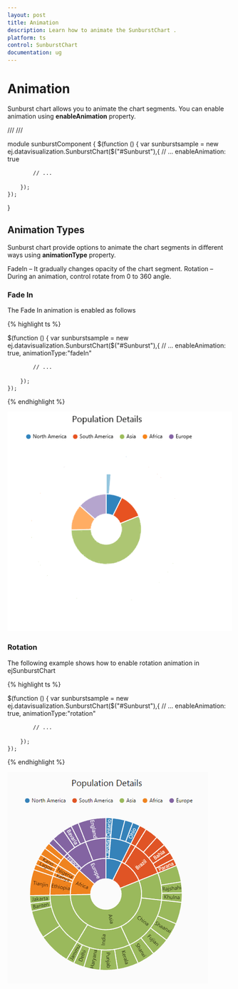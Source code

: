 ```yaml
---
layout: post
title: Animation
description: Learn how to animate the SunburstChart .
platform: ts
control: SunburstChart
documentation: ug
---
```


# Animation

Sunburst chart allows you to animate the chart segments. You can enable animation using **enableAnimation** property. 

/// <reference path="tsfiles/jquery.d.ts" />
/// <reference path="tsfiles/ej.web.all.d.ts" />

module  sunburstComponent {
    $(function () {
        var sunburstsample = new ej.datavisualization.SunburstChart($("#Sunburst"),{
            // ...
           enableAnimation: true

            // ...

        });
    });
}

## Animation Types 
Sunburst chart provide options to animate the chart segments in different ways using **animationType** property.

FadeIn – It gradually changes opacity of the chart segment.
Rotation – During an animation, control rotate from 0 to 360 angle.

### Fade In

The Fade In animation is enabled as follows 

{% highlight ts %}

$(function () {
        var sunburstsample = new ej.datavisualization.SunburstChart($("#Sunburst"),{
            // ...
          enableAnimation: true,
          animationType:"fadeIn"

            // ...

        });
    });

{% endhighlight %}

![](Animation_images/Animation_img2.gif)

### Rotation

The following example shows how to enable rotation animation in ejSunburstChart

{% highlight ts %}

$(function () {
        var sunburstsample = new ej.datavisualization.SunburstChart($("#Sunburst"),{
            // ...
          enableAnimation: true,
          animationType:"rotation"

            // ...

        });
    });


{% endhighlight %}

![](Animation_images/Animation_img1.gif)


